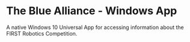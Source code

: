 The Blue Alliance - Windows App
========================

A native Windows 10 Universal App for accessing information about the FIRST Robotics Competition.